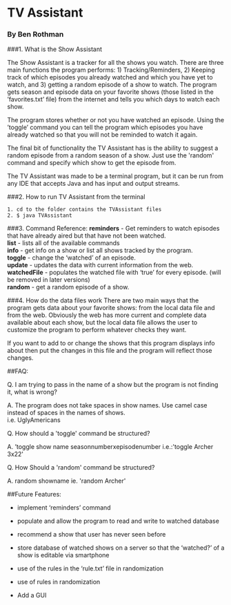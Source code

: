 # TV Assistant
### By Ben Rothman



###1. What is the Show Assistant

The Show Assistant is a tracker for all the shows you watch.  There are three main functions the program performs: 1) Tracking/Reminders, 2) Keeping track of which episodes you already watched and which you have yet to watch, and 3) getting a random episode of a show to watch.  The program gets season and episode data on your favorite shows (those listed in the ’favorites.txt’ file) from the internet and tells you which days to watch each show.

The program stores whether or not you have watched an episode.  Using the ’toggle’ command you can tell the program which episodes you have already watched so that you will not be reminded to watch it again.

The final bit of functionality the TV Assistant has is the ability to suggest a random episode from a random season of a show.  Just use the 'random' command and specify which show to get the episode from.

The TV Assistant was made to be a terminal program, but it can be run from any IDE that accepts Java and has input and output streams.

###2. How to run TV Assistant from the terminal

	1. cd to the folder contains the TVAssistant files
	2. $ java TVAssistant

###3. Command Reference:
**reminders** - Get reminders to watch episodes that have already aired but that have not been watched.<br>
**list** - lists all of the available commands<br>
**info** - get info on a show or list all shows tracked by the program.<br>
**toggle** - change the ‘watched’ of an episode.<br>
**update** - updates the data with current information from the web.<br>
**watchedFile** - populates the watched file with ‘true’ for every episode. (will be removed in later versions)<br>
**random** - get a random episode of a show.<br>

###4. How do the data files work
There are two main ways that the program gets data about your favorite shows: from the local data file and from the web.  Obviously the web has more current and complete data available about each show, but the local data file allows the user to customize the program to perform whatever checks they want.

If you want to add to or change the shows that this program displays info about then put the changes in this file and the program will reflect those changes.

##FAQ:

Q. I am trying to pass in the name of a show but the program is not finding it, what is wrong?

A. The program does not take spaces in show names.  Use camel case instead of spaces in the names of shows.<br>i.e. UglyAmericans

Q. How should a 'toggle' command be structured?

A. ’toggle show name seasonnumberxepisodenumber
i.e.:'toggle Archer 3x22'

Q. How Should a 'random' command be structured?

A. random showname
ie. 'random Archer'



##Future Features:

- implement ‘reminders’ command

- populate and allow the program to read and write to watched database
- recommend a show that user has never seen before
- store database of watched shows on a server so that the ‘watched?’ of a show is editable via smartphone
- use of the rules in the ‘rule.txt’ file in randomization
- use of rules in randomization
- Add a GUI
